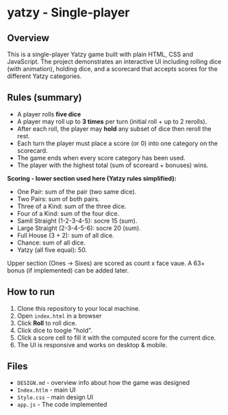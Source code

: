 # yatzy - Single-player

## Overview
This is a single-player Yatzy game built with plain HTML, CSS and JavaScript.
The project demonstrates an interactive UI including rolling dice (with animation), holding dice, and a scorecard that accepts scores for the different Yatzy categories.

## Rules (summary)
- A player rolls **five dice**
- A player may roll up to **3 times** per turn (initial roll +  up to 2 rerolls).
- After each roll, the player may **hold** any subset of dice then reroll the rest.
- Each turn the player must place a score (or 0) into one category on the scorecard.
- The game ends when every score category has been used.
- The player with the highest total (sum of scoreard + bonuses) wins.

**Scoring - lower section used here (Yatzy rules simplified):**
- One Pair: sum of the pair (two same dice).
- Two Pairs: sum of both pairs.
- Three of a Kind: sum of the three dice.
- Four of a Kind: sum of the four dice.
- Samll Straight (1-2-3-4-5): socre 15 (sum).
- Large Straight (2-3-4-5-6): socre 20 (sum).
- Full House (3 + 2): sum of all dice.
- Chance: sum of all dice.
- Yatzy (all five equal): 50.

Upper section (Ones -> Sixes) are scored as count x face vaue. A 63+ bonus (if implemented) can be added later.

## How to run
1. Clone this repository to your local machine.
2. Open `index.html` in a browser
3. Click **Roll** to roll dice.
4. Click dice to toogle "hold".
5. Click a score cell to fill it with the computed score for the current dice.
6. The UI is responsive and works on desktop & mobile.

## Files
- `DESIGN.md` - overview info about how the game was designed
- `Index.htlm` - main UI
- `Style.css` - main design UI
- `app.js` - The code implemented
